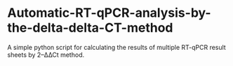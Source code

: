 # Automatic-RT-qPCR-analysis-by-the-delta-delta-CT-method
A simple python script for calculating the results of multiple  RT-qPCR result sheets by 2–∆∆Ct method.
